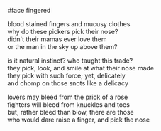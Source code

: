 #face fingered

blood stained fingers and mucusy clothes\
why do these pickers pick their nose?\
didn't their mamas ever love them\
or the man in the sky up above them?

is it natural instinct?  who taught this trade?\
they pick, look, and smile at what their nose made\
they pick with such force; yet, delicately\
and chomp on those snots like a delicacy

lovers may bleed from the prick of a rose\
fighters will bleed from knuckles and toes\
but, rather bleed than blow, there are those\
who would dare raise a finger, and pick the nose

